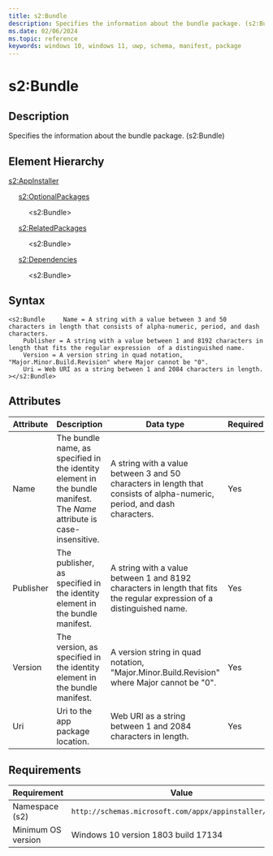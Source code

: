```yaml
---
title: s2:Bundle
description: Specifies the information about the bundle package. (s2:Bundle)
ms.date: 02/06/2024
ms.topic: reference
keywords: windows 10, windows 11, uwp, schema, manifest, package 
---
```


# s2:Bundle

## Description

Specifies the information about the bundle package. (s2:Bundle)

## Element Hierarchy

[s2:AppInstaller](element-s2-appinstaller.md)

&nbsp;&nbsp;&nbsp;&nbsp; [s2:OptionalPackages](element-s2-optionalpackages.md)

&nbsp;&nbsp;&nbsp;&nbsp; &nbsp;&nbsp;&nbsp;&nbsp;  &lt;s2:Bundle&gt;

&nbsp;&nbsp;&nbsp;&nbsp; [s2:RelatedPackages](element-s2-relatedpackages.md)

&nbsp;&nbsp;&nbsp;&nbsp; &nbsp;&nbsp;&nbsp;&nbsp;  &lt;s2:Bundle&gt;

&nbsp;&nbsp;&nbsp;&nbsp; [s2:Dependencies](element-s2-dependencies.md)

&nbsp;&nbsp;&nbsp;&nbsp; &nbsp;&nbsp;&nbsp;&nbsp;  &lt;s2:Bundle&gt;

## Syntax
```syntax
<s2:Bundle     Name = A string with a value between 3 and 50 characters in length that consists of alpha-numeric, period, and dash characters.
    Publisher = A string with a value between 1 and 8192 characters in length that fits the regular expression  of a distinguished name.
    Version = A version string in quad notation, "Major.Minor.Build.Revision" where Major cannot be "0".
    Uri = Web URI as a string between 1 and 2084 characters in length.
></s2:Bundle>
```


## Attributes

| Attribute | Description | Data type | Required |
| -----------| -------------| -----------| ----------|
| Name | The bundle name, as specified in the identity element in the bundle manifest. The *Name* attribute is case-insensitive. | A string with a value between 3 and 50 characters in length that consists of alpha-numeric, period, and dash characters.| Yes |
| Publisher | The publisher, as specified in the identity element in the bundle manifest. | A string with a value between 1 and 8192 characters in length that fits the regular expression  of a distinguished name. | Yes |
| Version | The version, as specified in the identity element in the bundle manifest. | A version string in quad notation, "Major.Minor.Build.Revision" where Major cannot be "0".| Yes |
| Uri | Uri to the app package location. | Web URI as a string between 1 and 2084 characters in length.| Yes |



## Requirements

| Requirement | Value |
| ---------------| -------------------------------------------------------------|
| Namespace (s2) | `http://schemas.microsoft.com/appx/appinstaller/2017/2` |
| Minimum OS version | Windows 10 version 1803 build 17134 |
